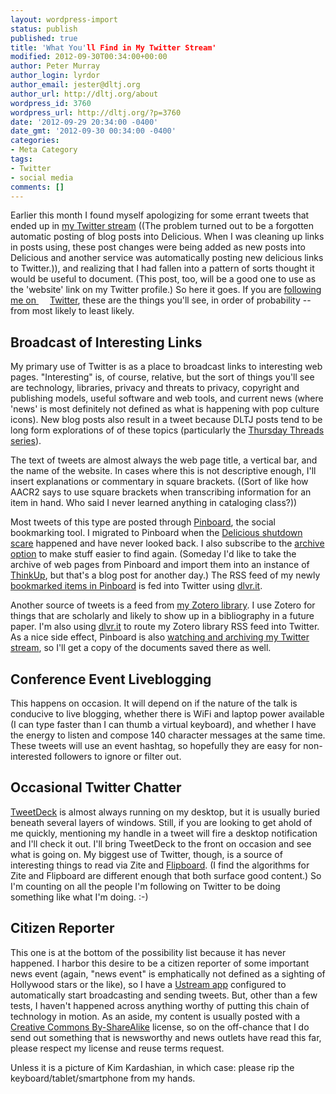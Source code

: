 ```yaml
---
layout: wordpress-import
status: publish
published: true
title: 'What You'll Find in My Twitter Stream'
modified: 2012-09-30T00:34:00+00:00
author: Peter Murray
author_login: lyrdor
author_email: jester@dltj.org
author_url: http://dltj.org/about
wordpress_id: 3760
wordpress_url: http://dltj.org/?p=3760
date: '2012-09-29 20:34:00 -0400'
date_gmt: '2012-09-30 00:34:00 -0400'
categories:
- Meta Category
tags:
- Twitter
- social media
comments: []
---
```

<p>Earlier this month I found myself apologizing for some errant tweets that ended up in <a href="http://twitter.com/DataG/" title="Peter Murray on Twitter">my Twitter stream</a> ((The problem turned out to be a forgotten automatic posting of blog posts into Delicious.  When I was cleaning up links in posts using, these post changes were being added as new posts into Delicious and another service was automatically posting new delicious links to Twitter.)), and realizing that I had fallen into a pattern of sorts thought it would be useful to document. (This post, too, will be a good one to use as the 'website' link on my Twitter profile.)  So here it goes. If you are <a target="_blank" href="https://twitter.com/intent/user?screen_name=DataG">following me on <span style="background-image: url(http://si0.twimg.com/images/dev/cms/intents/bird/bird_blue/bird_16_blue.png); background-repeat: no-repeat; padding-left: 18px;">Twitter</span></a>, these are the things you'll see, in order of probability -- from most likely to least likely.</p>
<h2>Broadcast of Interesting Links</h2>
<p>My primary use of Twitter is as a place to broadcast links to interesting web pages. "Interesting" is, of course, relative, but the sort of things you'll see are technology, libraries, privacy and threats to privacy, copyright and publishing models, useful software and web tools, and current news (where 'news' is most definitely not defined as what is happening with pop culture icons).  New blog posts also result in a tweet because DLTJ posts tend to be long form explorations of of these topics (particularly the <a href="/category/thursday-threads/">Thursday Threads series</a>).</p>
<p>The text of tweets are almost always the web page title, a vertical bar, and the name of the website. In cases where this is not descriptive enough, I'll insert explanations or commentary in square brackets. ((Sort of like how AACR2 says to use square brackets when transcribing information for an item in hand. Who said I never learned anything in cataloging class?))</p>
<p>Most tweets of this type are posted through <a href="http://pinboard.in/" title="Pinboard homepage">Pinboard</a>, the social bookmarking tool. I migrated to Pinboard when the <a href="http://techcrunch.com/2010/12/16/is-yahoo-shutting-down-del-icio-us/" title="Is Yahoo Shutting Down Del.icio.us? [Update: Del.icio.us Responds] | TechCrunch">Delicious shutdown scare</a> happened and have never looked back. I also subscribe to the <a href="https://pinboard.in/tour/#archive">archive option</a> to make stuff easier to find again. (Someday I'd like to take the archive of web pages from Pinboard and import them into an instance of <a href="http://thinkupapp.com/" title="ThinkUp homepage">ThinkUp</a>, but that's a blog post for another day.) The RSS feed of my newly <a href="https://pinboard.in/u:dltj">bookmarked items in Pinboard</a> is fed into Twitter using <a href="http://dlvr.it/" title="dlvr.it homepage">dlvr.it</a>.</p>
<p>Another source of tweets is a feed from <a href="https://www.zotero.org/dltj/items" title="Peter Murray's Zotero Library">my Zotero library</a>. I use Zotero for things that are scholarly  and likely to show up in a bibliography in a future paper.  I'm also using <a href="http://dlvr.it/" title="dlvr.it homepage">dlvr.it</a> to route my Zotero library RSS feed into Twitter.  As a nice side effect, Pinboard is also <a href="http://blog.pinboard.in/2011/04/new_twitter_integration/" title="New Twitter Integration (Pinboard Blog)">watching and archiving my Twitter stream</a>, so I'll get a copy of the documents saved there as well.</p>
<h2>Conference Event Liveblogging</h2>
<p>This happens on occasion.  It will depend on if the nature of the talk is conducive to live blogging, whether there is WiFi and laptop power available (I can type faster than I can thumb a virtual keyboard), and whether I have the energy to listen and compose 140 character messages at the same time. These tweets will use an event hashtag, so hopefully they are easy for non-interested followers to ignore or filter out.</p>
<h2>Occasional Twitter Chatter</h2>
<p><a href="https://www.tweetdeck.com/">TweetDeck</a> is almost always running on my desktop, but it is usually buried beneath several layers of windows. Still, if you are looking to get ahold of me quickly, mentioning my handle in a tweet will fire a desktop notification and I'll check it out.  I'll bring TweetDeck to the front on occasion and see what is going on.  My biggest use of Twitter, though, is a source of interesting things to read via <span class="removed_link" title="http://zite.com/">Zite</span> and <a href="http://flipboard.com/" title="Flipboard">Flipboard</a>.  (I find the algorithms for Zite and Flipboard are different enough that both surface good content.)  So I'm counting on all the people I'm following on Twitter to be doing something like what I'm doing.  :-)</p>
<h2>Citizen Reporter</h2>
<p>This one is at the bottom of the possibility list because it has never happened. I harbor this desire to be a citizen reporter of some important news event (again, "news event" is emphatically not defined as a sighting of Hollywood stars or the like), so I have a <a href="http://www.ustream.tv/everywhere/iphone" title="Ustream.Tv">Ustream app</a> configured to automatically start broadcasting and sending tweets. But, other than a few tests, I haven't happened across anything worthy of putting this chain of technology in motion. As an aside, my content is usually posted with a <a href="https://creativecommons.org/licenses/by-sa/3.0/">Creative Commons By-ShareAlike</a> license, so on the off-chance that I do send out something that is newsworthy and news outlets have read this far, please respect my license and reuse terms request.</p>
<p>Unless it is a picture of Kim Kardashian, in which case: please rip the keyboard/tablet/smartphone from my hands.</p>
